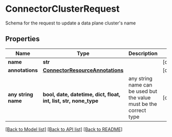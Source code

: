 # ConnectorClusterRequest

Schema for the request to update a data plane cluster's name

## Properties
Name | Type | Description | Notes
------------ | ------------- | ------------- | -------------
**name** | **str** |  | [optional] 
**annotations** | [**ConnectorResourceAnnotations**](ConnectorResourceAnnotations.md) |  | [optional] 
**any string name** | **bool, date, datetime, dict, float, int, list, str, none_type** | any string name can be used but the value must be the correct type | [optional]

[[Back to Model list]](../README.md#documentation-for-models) [[Back to API list]](../README.md#documentation-for-api-endpoints) [[Back to README]](../README.md)


